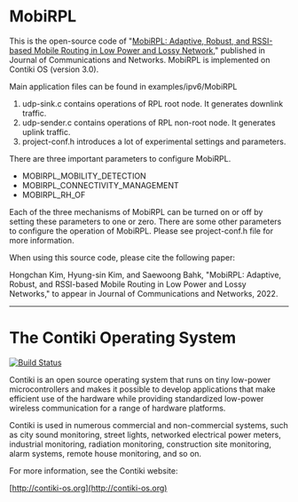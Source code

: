 MobiRPL
============================

This is the open-source code of "[MobiRPL: Adaptive, Robust, and RSSI-based Mobile Routing in Low Power and Lossy Network](https://ieeexplore.ieee.org/document/9718363)," published in Journal of Communications and Networks.
MobiRPL is implemented on Contiki OS (version 3.0).

Main application files can be found in examples/ipv6/MobiRPL
1. udp-sink.c contains operations of RPL root node. It generates downlink traffic.
2. udp-sender.c contains operations of RPL non-root node. It generates uplink traffic.
3. project-conf.h introduces a lot of experimental settings and parameters.

There are three important parameters to configure MobiRPL.
* MOBIRPL_MOBILITY_DETECTION
* MOBIRPL_CONNECTIVITY_MANAGEMENT
* MOBIRPL_RH_OF

Each of the three mechanisms of MobiRPL can be turned on or off by setting these parameters to one or zero.
There are some other parameters to configure the operation of MobiRPL.
Please see project-conf.h file for more information.

When using this source code, please cite the following paper:

Hongchan Kim, Hyung-sin Kim, and Saewoong Bahk, "MobiRPL: Adaptive, Robust, and RSSI-based Mobile Routing in Low Power and Lossy Networks," to appear in Journal of Communications and Networks, 2022.

----------------------------

The Contiki Operating System
============================

[![Build Status](https://travis-ci.org/contiki-os/contiki.svg?branch=release-3-0)](https://travis-ci.org/contiki-os/contiki/branches)

Contiki is an open source operating system that runs on tiny low-power
microcontrollers and makes it possible to develop applications that
make efficient use of the hardware while providing standardized
low-power wireless communication for a range of hardware platforms.

Contiki is used in numerous commercial and non-commercial systems,
such as city sound monitoring, street lights, networked electrical
power meters, industrial monitoring, radiation monitoring,
construction site monitoring, alarm systems, remote house monitoring,
and so on.

For more information, see the Contiki website:

[http://contiki-os.org](http://contiki-os.org)
